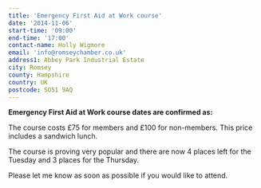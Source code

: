 ```yaml
---
title: 'Emergency First Aid at Work course'
date: '2014-11-06'
start-time: '09:00'
end-time: '17:00'
contact-name: Holly Wigmore
email: 'info@romseychamber.co.uk'
address1: Abbey Park Industrial Estate
city: Romsey
county: Hampshire
country: UK
postcode: SO51 9AQ
---
```

**Emergency First Aid at Work course dates are confirmed as:**

The course costs £75 for members and £100 for non-members. This price includes a sandwich lunch.

The course is proving very popular and there are now 4 places left for the Tuesday and 3 places for the Thursday.

Please let me know as soon as possible if you would like to attend.

